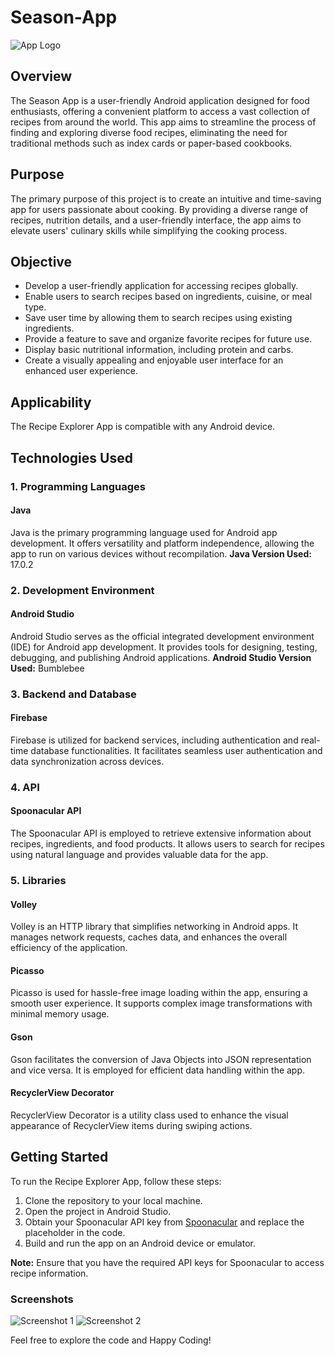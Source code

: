 # Season-App

![App Logo](https://github.com/dididip/Season-App/blob/c979e1c6738825d1976cd5e19a8fe386dd0bb3c4/app/src/main/res/drawable/splashscreen.jpg)

## Overview
The Season App is a user-friendly Android application designed for food enthusiasts, offering a convenient platform to access a vast collection of recipes from around the world. This app aims to streamline the process of finding and exploring diverse food recipes, eliminating the need for traditional methods such as index cards or paper-based cookbooks.

## Purpose
The primary purpose of this project is to create an intuitive and time-saving app for users passionate about cooking. By providing a diverse range of recipes, nutrition details, and a user-friendly interface, the app aims to elevate users' culinary skills while simplifying the cooking process.

## Objective
- Develop a user-friendly application for accessing recipes globally.
- Enable users to search recipes based on ingredients, cuisine, or meal type.
- Save user time by allowing them to search recipes using existing ingredients.
- Provide a feature to save and organize favorite recipes for future use.
- Display basic nutritional information, including protein and carbs.
- Create a visually appealing and enjoyable user interface for an enhanced user experience.

## Applicability
The Recipe Explorer App is compatible with any Android device.

## Technologies Used
### 1. Programming Languages
#### Java
Java is the primary programming language used for Android app development. It offers versatility and platform independence, allowing the app to run on various devices without recompilation.
**Java Version Used:** 17.0.2

### 2. Development Environment
#### Android Studio
Android Studio serves as the official integrated development environment (IDE) for Android app development. It provides tools for designing, testing, debugging, and publishing Android applications.
**Android Studio Version Used:** Bumblebee

### 3. Backend and Database
#### Firebase
Firebase is utilized for backend services, including authentication and real-time database functionalities. It facilitates seamless user authentication and data synchronization across devices.

### 4. API
#### Spoonacular API
The Spoonacular API is employed to retrieve extensive information about recipes, ingredients, and food products. It allows users to search for recipes using natural language and provides valuable data for the app.

### 5. Libraries
#### Volley
Volley is an HTTP library that simplifies networking in Android apps. It manages network requests, caches data, and enhances the overall efficiency of the application.
#### Picasso
Picasso is used for hassle-free image loading within the app, ensuring a smooth user experience. It supports complex image transformations with minimal memory usage.
#### Gson
Gson facilitates the conversion of Java Objects into JSON representation and vice versa. It is employed for efficient data handling within the app.
#### RecyclerView Decorator
RecyclerView Decorator is a utility class used to enhance the visual appearance of RecyclerView items during swiping actions.

## Getting Started

To run the Recipe Explorer App, follow these steps:

1. Clone the repository to your local machine.
2. Open the project in Android Studio.
3. Obtain your Spoonacular API key from [Spoonacular](https://spoonacular.com/food-api) and replace the placeholder in the code.
4. Build and run the app on an Android device or emulator.

**Note:** Ensure that you have the required API keys for Spoonacular to access recipe information.

### Screenshots

![Screenshot 1](https://github.com/dididip/Season-App/blob/main/Screenshots/homeActivity.png)
![Screenshot 2](https://github.com/dididip/Season-App/blob/main/Screenshots/searchRecipe2.png)

Feel free to explore the code and Happy Coding!